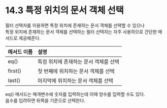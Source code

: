 # 14.3 특정 위치의 문서 객체 선택

필터 선택자를 이용하면 특정 위치에 존재하는 문서 객체를 선택할 수 있으나   
특정 위치에 존재하는 문서 객체를 선택하는 필터 선택자는 자주 사용하므로 간단한 메서드로 제공해준다.  

| 메서드 이름 | 설명 |
| :------------- | :------------- |
| eq() | 특정 위치에 존재하는 문서 객체를 선택 |
| first() | 첫 번째에 위치하는 문서 객체를 선택 |
| last() | 마지막에 위치하는 문서 객체를 선택 |

eq() 메서드는 매개변수에 숫자를 입력하는데 이때 양수를 입력할 수도 있다.  
음수를 입려하면 뒤쪽을 기준으로 선택한다.